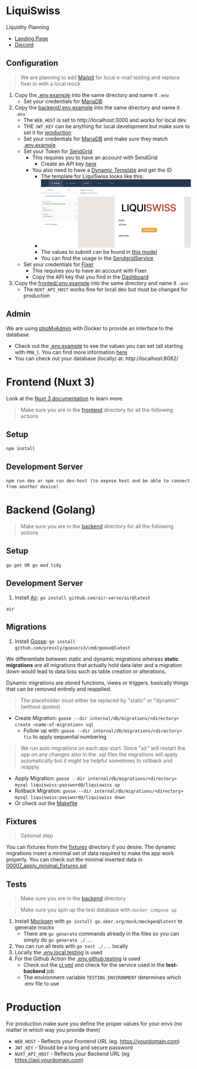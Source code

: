 # LiquiSwiss

Liquidity Planning

- [Landing Page](https://liquiswiss.ch/)
- [Discord](https://discord.gg/7ckBNzskYh)

## Configuration

> We are planning to add [Mailpit](https://mailpit.axllent.org/) for local e-mail testing and replace fixer.io with a
> local mock

1. Copy the [.env.example](.env.example)  into the same directory and name it `.env`
    - Set your credentials for [MariaDB](https://hub.docker.com/_/mariadb)
2. Copy the [backend/.env.example](backend/.env.example) into the same directory and name it `.env`
    - The `WEB_HOST` is set to http://localhost:3000 and works for local dev
    - THE `JWT_KEY` can be anything for local development but make sure to set it for [production](#production)
    - Set your credentials for [MariaDB](https://hub.docker.com/_/mariadb) and make sure they
      match [.env.example](.env.example)
    - Set your Token for [SendGrid](https://app.sendgrid.com/)
        - This requires you to have an account with SendGrid
            - Create an API key [here](https://app.sendgrid.com/settings/api_keys)
        - You also need to have a [Dynamic Template](https://mc.sendgrid.com/dynamic-templates) and get the ID
            - The template for LiquiSwiss looks like this:
            - ![sendgrid.png](.readme/sendgrid.png "Dynamic Template")
            - The values to submit can be found in [this model](backend/pkg/models/mail.go)
            - You can find the usage in the [SendgridService](backend/internal/service/sendgrid_service.go)
    - Set your credentials for [Fixer](https://fixer.io/)
        - This requires you to have an account with Fixer
        - Copy the API key that you find in the [Dashboard](https://fixer.io/dashboard)
3. Copy the [fronted/.env.example](frontend/.env.example) into the same directory and name it `.env`
    - The `NUXT_API_HOST` works fine for local dev but must be changed for production

## Admin

We are using [phpMyAdmin](https://www.phpmyadmin.net/) with Docker to provide an interface to the database.

- Check out the [.env.example](.env.example) to see the values you can set (all starting with `PMA_`). You can find more
  information [here](https://hub.docker.com/_/phpmyadmin)
- You can check out your database (locally) at: http://localhost:8082/

# Frontend (Nuxt 3)

Look at the [Nuxt 3 documentation](https://nuxt.com/docs/getting-started/introduction) to learn more.

> Make sure you are in the [frontend](frontend) directory for all the following actions

## Setup

```
npm install
```

## Development Server

```
npm run dev or npm run dev-host (to expose host and be able to connect from another device)
```

# Backend (Golang)

> Make sure you are in the [backend](backend) directory for all the following actions

## Setup

```
go get OR go mod tidy
```

## Development Server

1. Install [Air](https://github.com/air-verse/air): `go install github.com/air-verse/air@latest`

```
air
```

## Migrations

1. Install [Goose](https://github.com/pressly/goose): `go install github.com/pressly/goose/v3/cmd/goose@latest`

We differentiate between static and dynamic migrations whereas **static migrations** are all migrations that
actually hold data later and a migration down would lead to data loss such as table creation or alterations.

Dynamic migrations are stored functions, views or triggers, basically things that can be removed entirely and reapplied.

> The placeholder <directory> must either be replaced by "static" or "dynamic" (without quotes)

- Create Migration: `goose --dir internal/db/migrations/<directory> create <name-of-migration> sql`
    - Follow up with: `goose --dir internal/db/migrations/<directory> fix` to apply sequential numbering

> We run auto migrations on each app start. Since "air" will restart the app on any changes also in the .sql files
> the migrations will apply automatically but it might be helpful sometimes to rollback and reapply.

- Apply Migration: `goose --dir internal/db/migrations/<directory> mysql liquiswiss:password@/liquiswiss up`
- Rollback Migration: `goose --dir internal/db/migrations/<directory> mysql liquiswiss:password@/liquiswiss down`
- Or check out the [Makefile](backend/Makefile)

## Fixtures

> Optional step

You can fixtures from the [fixtures](backend/internal/service/db_service/fixtures) directory if you desire.
The dynamic migrations insert a minimal set of data required to make the app work properly. You can check out the
minimal inserted data in [00007_apply_minimal_fixtures.sql](backend/internal/db/migrations/dynamic/00007_apply_minimal_fixtures.sql)

## Tests

> Make sure you are in the [backend](backend) directory

> Make sure you spin up the test database with `docker compose up`

1. Install [Mockgen](https://github.com/uber-go/mock) with `go install go.uber.org/mock/mockgen@latest` to generate
   mocks
    - There are `go generate` commands already in the files so you can simply do `go generate ./...`
2. You can run all tests with `go test ./...` locally
3. Locally the [.env.local.testing](backend/.env.local.testing) is used
4. For the Github Action the [.env.github.testing](backend/.env.github.testing) is used
    - Check out the [ci.yml](.github/workflows/ci.yml) and check for the service used in the **test-backend** job
    - The environment variable `TESTING_ENVIRONMENT` determines which .env file to use

# Production

For production make sure you define the proper values for your envs (no matter in which way you provide them)

- `WEB_HOST` - Reflects your Frontend URL (eg. https://yourdomain.com)
- `JWT_KEY` - Should be a long and secure password
- `NUXT_API_HOST` - Reflects your Backend URL (eg https://api.yourdomain.com)